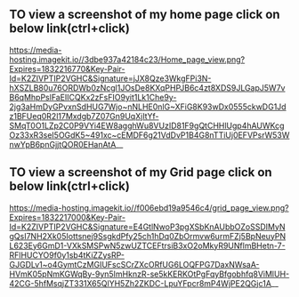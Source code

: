 ## TO view a screenshot of my  home page click on below link(ctrl+click)
https://media-hosting.imagekit.io//3dbe937a42184c23/Home_page_view.png?Expires=1832216770&Key-Pair-Id=K2ZIVPTIP2VGHC&Signature=jJX8Qze3WkgFPi3N-hXSZLB80u76ORDWb0zNcgl1JOsDe8KXqPHPJB6c4zt8XDS9JLGapJ5W7vB6qMhpPslFaEIICQKx2zFsFIO9yit1Lk1Che9y-2jg3aHmDyGPvxnSdHUG7Wjo~nNLHE0nlG~XFiG8K93wDx0555ckwDG1Jdz1BFUeq0R2l17Mxdgb7Z07Gn9UqXjItYf-SMqT0O1LZp2C0P9VYi4EW8agghWu8VUzID81F9gQtCHHlUgp4hAUWKcgOz33xR3seI5OGdK5~491xc~cEMDF6g21VdDvP1B4G8nTTiUj0EFVPsrW53WnwYpB6pnGjjtQOR0EHanAtA__

## TO view a screenshot of my  Grid page  click on below link(ctrl+click)
https://media-hosting.imagekit.io//f006ebd19a9546c4/grid_page_view.png?Expires=1832217000&Key-Pair-Id=K2ZIVPTIP2VGHC&Signature=E4GtlNwoP3pgXSbKnAUbbOZoSSDIMyNgQsI7NH2Xk05Iottsnej9SsgkdPfy25ch1hDq0ZbOrmvw6urmFZj5BpNeuyPNL623Ey6GmD1-VXkSMSPwN5zwUZTCEFtrsiB3xO2oMkyR9UNflmBHetn-7-RFlHUCYO9f0y1sb4tKiZZysRP-GJGDLv1~o4GymtCzMGIUFscSCrZXcORfUG6LOQFPG7DaxNWsaA-HVmK05pNmKGWqBy-9yn5ImHknzR-se5kKERKOtPgFqyBfgobhfq8ViMlUH-42CG-5hfMsqjZT331X65QlYH5Zh2ZKDC-LpuYFpcr8mP4WjPE2QGjc1A__